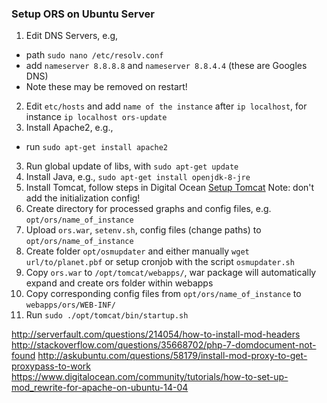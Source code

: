 ### Setup ORS on Ubuntu Server
1. Edit DNS Servers, e.g,
- path `sudo nano /etc/resolv.conf`
- add `nameserver 8.8.8.8` and `nameserver 8.8.4.4` (these are Googles DNS)
- Note these may be removed on restart!
2. Edit `etc/hosts` and add `name of the instance` after `ip localhost`, for instance `ip localhost ors-update`
2. Install Apache2, e.g.,
- run `sudo apt-get install apache2`
3. Run global update of libs, with `sudo apt-get update`
3. Install Java, e.g., `sudo apt-get install openjdk-8-jre`
4. Install Tomcat, follow steps in Digital Ocean [Setup Tomcat](https://www.digitalocean.com/community/tutorials/how-to-install-apache-tomcat-8-on-ubuntu-16-04) Note: don't add the initialization config!
5. Create directory for processed graphs and config files, e.g. `opt/ors/name_of_instance`
6. Upload `ors.war`, `setenv.sh`, config files (change paths) to `opt/ors/name_of_instance`
7. Create folder `opt/osmupdater` and either manually `wget url/to/planet.pbf` or setup cronjob with the script `osmupdater.sh`
8. Copy `ors.war` to `/opt/tomcat/webapps/`, war package will automatically expand and create ors folder within webapps
9. Copy corresponding config files from `opt/ors/name_of_instance` to `webapps/ors/WEB-INF/`
10. Run `sudo ./opt/tomcat/bin/startup.sh`  

http://serverfault.com/questions/214054/how-to-install-mod-headers
http://stackoverflow.com/questions/35668702/php-7-domdocument-not-found
http://askubuntu.com/questions/58179/install-mod-proxy-to-get-proxypass-to-work
https://www.digitalocean.com/community/tutorials/how-to-set-up-mod_rewrite-for-apache-on-ubuntu-14-04